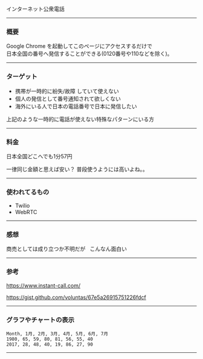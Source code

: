 インターネット公衆電話

---
### 概要

 Google Chrome を起動してこのページにアクセスするだけで  
 日本全国の番号へ発信することができる(0120番号や110などを除く)。

---
### ターゲット

* 携帯が一時的に紛失/故障 していて使えない
* 個人の発信として番号通知されて欲しくない
* 海外にいる人で日本の電話番号で日本に発信したい

上記のような一時的に電話が使えない特殊なパターンにいる方

---
### 料金

日本全国どこへでも1分57円

一律同じ金額と思えば安い？
普段使うようには高いよね。。

---
### 使われてるもの

* Twilio 
* WebRTC 

---
### 感想
商売としては成り立つか不明だが  
こんなん面白い

---
### 参考

https://www.instant-call.com/

https://gist.github.com/voluntas/67e5a26915751226fdcf

---

### グラフやチャートの表示


<canvas data-chart="radar">


    Month, 1月, 2月, 3月, 4月, 5月, 6月, 7月
    1980, 65, 59, 80, 81, 56, 55, 40
    2017, 28, 48, 40, 19, 86, 27, 90


</canvas>


---
